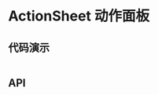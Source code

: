 # ActionSheet 动作面板

## 代码演示
```dart src=../example/lib/pages/action_sheet_page.dart preview=/action-sheet

```
 
## API